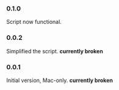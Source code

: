 ### 0.1.0
Script now functional.

### 0.0.2
Simplified the script. **currently broken**

### 0.0.1
Initial version, Mac-only. **currently broken**